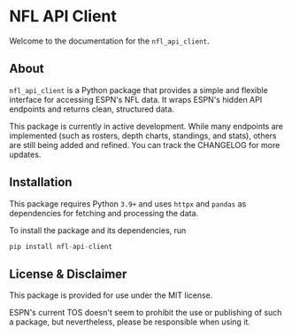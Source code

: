 # NFL API Client

Welcome to the documentation for the `nfl_api_client`.

## About

`nfl_api_client` is a Python package that provides a simple and flexible interface for accessing ESPN's NFL data. It wraps ESPN's hidden API endpoints and returns clean, structured data. 

This package is currently in active development. While many endpoints are implemented (such as rosters, depth charts, standings, and stats), others are still being added and refined. You can track the CHANGELOG for more updates. 


## Installation

This package requires Python `3.9+` and uses `httpx` and `pandas` as dependencies for fetching and processing the data.

To install the package and its dependencies, run 

```python
pip install nfl-api-client
```

## License & Disclaimer

This package is provided for use under the MIT license.  

ESPN's current TOS doesn't seem to prohibit the use or publishing of such a package, but nevertheless, please be responsible when using it. 